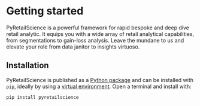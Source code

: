 # Getting started

PyRetailScience is a powerful framework for rapid bespoke and deep dive retail analytic. It equips you with a wide
array of retail analytical capabilities, from segmentations to gain-loss analysis. Leave the mundane to us and elevate
your role from data janitor to insights virtuoso.

## Installation

PyRetailScience is published as a [Python package](https://pypi.org/project/pyretailscience/) and can be installed with
`pip`, ideally by using a
[virtual environment](https://realpython.com/what-is-pip/#using-pip-in-a-python-virtual-environment). Open a terminal
and install with:

```bash
pip install pyretailscience
```
